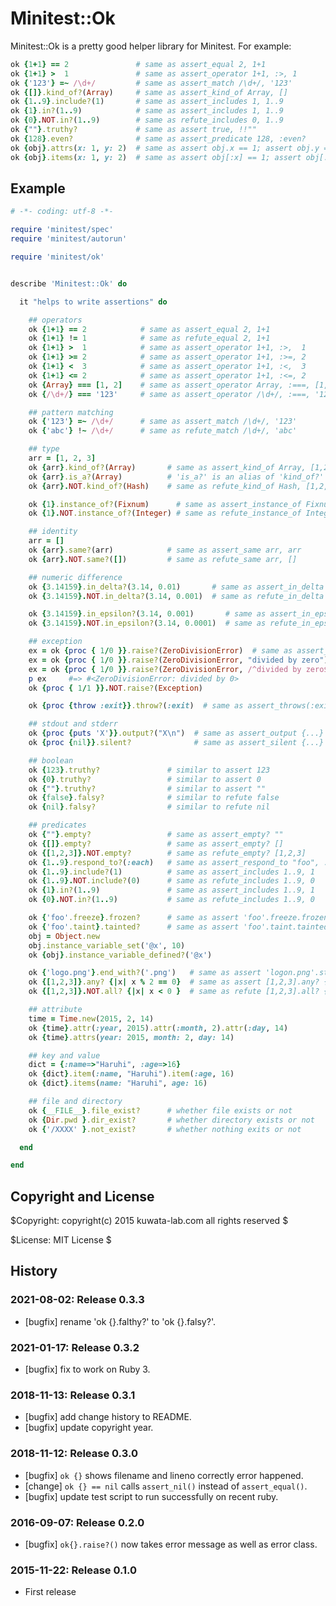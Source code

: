 # Minitest::Ok

Minitest::Ok is a pretty good helper library for Minitest.
For example:

```ruby
ok {1+1} == 2               # same as assert_equal 2, 1+1
ok {1+1} >  1               # same as assert_operator 1+1, :>, 1
ok {'123'} =~ /\d+/         # same as assert_match /\d+/, '123'
ok {[]}.kind_of?(Array)     # same as assert_kind_of Array, []
ok {1..9}.include?(1)       # same as assert_includes 1, 1..9
ok {1}.in?(1..9)            # same as assert_includes 1, 1..9
ok {0}.NOT.in?(1..9)        # same as refute_includes 0, 1..9
ok {""}.truthy?             # same as assert true, !!""
ok {128}.even?              # same as assert_predicate 128, :even?
ok {obj}.attrs(x: 1, y: 2)  # same as assert obj.x == 1; assert obj.y == 2
ok {obj}.items(x: 1, y: 2)  # same as assert obj[:x] == 1; assert obj[:y] == 2
```


## Example

```ruby
# -*- coding: utf-8 -*-

require 'minitest/spec'
require 'minitest/autorun'

require 'minitest/ok'


describe 'Minitest::Ok' do

  it "helps to write assertions" do

    ## operators
    ok {1+1} == 2            # same as assert_equal 2, 1+1
    ok {1+1} != 1            # same as refute_equal 2, 1+1
    ok {1+1} >  1            # same as assert_operator 1+1, :>,  1
    ok {1+1} >= 2            # same as assert_operator 1+1, :>=, 2
    ok {1+1} <  3            # same as assert_operator 1+1, :<,  3
    ok {1+1} <= 2            # same as assert_operator 1+1, :<=, 2
    ok {Array} === [1, 2]    # same as assert_operator Array, :===, [1, 2]
    ok {/\d+/} === '123'     # same as assert_operator /\d+/, :===, '123'

    ## pattern matching
    ok {'123'} =~ /\d+/      # same as assert_match /\d+/, '123'
    ok {'abc'} !~ /\d+/      # same as refute_match /\d+/, 'abc'

    ## type
    arr = [1, 2, 3]
    ok {arr}.kind_of?(Array)       # same as assert_kind_of Array, [1,2,3]
    ok {arr}.is_a?(Array)          # 'is_a?' is an alias of 'kind_of?'
    ok {arr}.NOT.kind_of?(Hash)    # same as refute_kind_of Hash, [1,2,3]

    ok {1}.instance_of?(Fixnum)      # same as assert_instance_of Fixnum, 1
    ok {1}.NOT.instance_of?(Integer) # same as refute_instance_of Integer, 1

    ## identity
    arr = []
    ok {arr}.same?(arr)            # same as assert_same arr, arr
    ok {arr}.NOT.same?([])         # same as refute_same arr, []

    ## numeric difference
    ok {3.14159}.in_delta?(3.14, 0.01)       # same as assert_in_delta 3.14, 3.14159, 0.001
    ok {3.14159}.NOT.in_delta?(3.14, 0.001)  # same as refute_in_delta 3.14, 3.14159, 0.0001

    ok {3.14159}.in_epsilon?(3.14, 0.001)       # same as assert_in_epsilon 3.14, 3.14159, 0.001
    ok {3.14159}.NOT.in_epsilon?(3.14, 0.0001)  # same as refute_in_epsilon 3.14, 3.14159, 0.0001

    ## exception
    ex = ok {proc { 1/0 }}.raise?(ZeroDivisionError)  # same as assert_raise(...)
    ex = ok {proc { 1/0 }}.raise?(ZeroDivisionError, "divided by zero")
    ex = ok {proc { 1/0 }}.raise?(ZeroDivisionError, /^divided by zero$/)
    p ex     #=> #<ZeroDivisionError: divided by 0>
    ok {proc { 1/1 }}.NOT.raise?(Exception)

    ok {proc {throw :exit}}.throw?(:exit)  # same as assert_throws(:exit) {...}

    ## stdout and stderr
    ok {proc {puts 'X'}}.output?("X\n")  # same as assert_output {...}
    ok {proc {nil}}.silent?              # same as assert_silent {...}

    ## boolean
    ok {123}.truthy?               # similar to assert 123
    ok {0}.truthy?                 # similar to assert 0
    ok {""}.truthy?                # similar to assert ""
    ok {false}.falsy?              # similar to refute false
    ok {nil}.falsy?                # similar to refute nil

    ## predicates
    ok {""}.empty?                 # same as assert_empty? ""
    ok {[]}.empty?                 # same as assert_empty? []
    ok {[1,2,3]}.NOT.empty?        # same as refute_empty? [1,2,3]
    ok {1..9}.respond_to?(:each)   # same as assert_respond_to "foo", :each
    ok {1..9}.include?(1)          # same as assert_includes 1..9, 1
    ok {1..9}.NOT.include?(0)      # same as refute_includes 1..9, 0
    ok {1}.in?(1..9)               # same as assert_includes 1..9, 1
    ok {0}.NOT.in?(1..9)           # same as refute_includes 1..9, 0

    ok {'foo'.freeze}.frozen?      # same as assert 'foo'.freeze.frozen?
    ok {'foo'.taint}.tainted?      # same as assert 'foo'.taint.tainted?
    obj = Object.new
    obj.instance_variable_set('@x', 10)
    ok {obj}.instance_variable_defined?('@x')

    ok {'logo.png'}.end_with?('.png')   # same as assert 'logon.png'.start_with?('.png')
    ok {[1,2,3]}.any? {|x| x % 2 == 0}  # same as assert [1,2,3].any? {...}
    ok {[1,2,3]}.NOT.all? {|x| x < 0 }  # same as refute [1,2,3].all? {...}

    ## attribute
    time = Time.new(2015, 2, 14)
    ok {time}.attr(:year, 2015).attr(:month, 2).attr(:day, 14)
    ok {time}.attrs(year: 2015, month: 2, day: 14)

    ## key and value
    dict = {:name=>"Haruhi", :age=>16}
    ok {dict}.item(:name, "Haruhi").item(:age, 16)
    ok {dict}.items(name: "Haruhi", age: 16)

    ## file and directory
    ok {__FILE__}.file_exist?      # whether file exists or not
    ok {Dir.pwd }.dir_exist?       # whether directory exists or not
    ok {'/XXXX' }.not_exist?       # whether nothing exits or not

  end

end
```


## Copyright and License

$Copyright: copyright(c) 2015 kuwata-lab.com all rights reserved $

$License: MIT License $


## History

### 2021-08-02: Release 0.3.3

* [bugfix] rename 'ok {}.falthy?' to 'ok {}.falsy?'.


### 2021-01-17: Release 0.3.2

* [bugfix] fix to work on Ruby 3.


### 2018-11-13: Release 0.3.1

* [bugfix] add change history to README.
* [bugfix] update copyright year.


### 2018-11-12: Release 0.3.0

* [bugfix] `ok {}` shows filename and lineno correctly error happened.
* [change] `ok {} == nil` calls `assert_nil()` instead of `assert_equal()`.
* [bugfix] update test script to run successfully on recent ruby.


### 2016-09-07: Release 0.2.0

* [bugfix] `ok{}.raise?()` now takes error message as well as error class.


### 2015-11-22: Release 0.1.0

* First release
